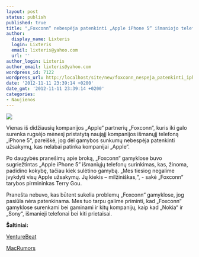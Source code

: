 ```yaml
---
layout: post
status: publish
published: true
title: "„Foxconn“ nebespėja patenkinti „Apple iPhone 5“ išmaniojo telefono paklausos"
author:
  display_name: Lixteris
  login: Lixteris
  email: lixteris@yahoo.com
  url: ''
author_login: Lixteris
author_email: lixteris@yahoo.com
wordpress_id: 7122
wordpress_url: http://localhost/site/new/foxconn_nespeja_patenkinti_iphone_5_paklausos/
date: '2012-11-11 23:39:14 +0200'
date_gmt: '2012-11-11 23:39:14 +0200'
categories:
- Naujienos
---
```

<p><div class="imgright"><img src="http://technews.lt/upload/iphone5cbs.jpg"  /></div></p>
<p>
	Vienas i&scaron; didžiausių kompanijos &bdquo;Apple&ldquo; partnerių &bdquo;Foxconn&ldquo;, kuris iki galo surenka rugsėjo mėnesį pristatytą naująjį kompanijos i&scaron;manųjį telefoną &bdquo;iPhone 5&ldquo;, parei&scaron;kė, jog dėl gamybos sunkumų nebespėja patenkinti užsakymų, kas nelabai patinka kompanijai &bdquo;Apple&ldquo;.</p>
<p>
	Po daugybės prane&scaron;imų apie broką, &bdquo;Foxconn&ldquo; gamyklose buvo sugriežtintas &bdquo;Apple iPhone 5&rdquo; i&scaron;maniųjų telefonų surinkimas, kas, žinoma, padidino kokybę, tačiau kiek sulėtino gamybą. &bdquo;Mes tiesiog negalime įvykdyti visų Apple užsakymų. Jų kiekis &ndash; milžini&scaron;kas,&ldquo;, - sakė &bdquo;Foxconn&ldquo; tarybos pirmininkas Terry Gou.</p>
<p>
	Prane&scaron;ta nebuvo, kas būtent sukelia problemų &bdquo;Foxconn&ldquo; gamyklose, jog pasiūla nėra patenkinama. Mes tuo tarpu galime priminti, kad &bdquo;Foxconn&ldquo; gamyklose surenkami bei gaminami ir kitų kompanijų, kaip kad &bdquo;Nokia&ldquo; ir &bdquo;Sony&ldquo;, i&scaron;manieji telefonai bei kiti prietaisai.</p>
<p>
	<strong>&Scaron;altiniai: </strong></p>
<p>
	<a class="ns" href="http://venturebeat.com/2012/11/07/iphone-5-demand-foxconn/">VentureBeat</a></p>
<p>
	<a class="ns" href="http://www.macrumors.com/2012/11/07/foxconn-chairman-admits-to-falling-short-of-iphone-5-demand/">MacRumors</a></p>
